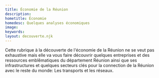 ```yaml
---
title: Économie de la Réunion
description:
hometitle: Économie
homedesc: Quelques analyses économiques
image:
keywords:
layout: decouverte.njk
---
```


Cette rubrique à la découverte de l'économie de la Réunion ne se veut pas exhaustive mais elle va vous faire découvrir quelques entreprises et des ressources emblěmatiques du département Réunion ainsi que ses infrastructures et quelques secteurs clés pour la connection de la Réunion avec le reste du monde: Les transports et les réseaux.

<!-- TODO : COT
les train -->
